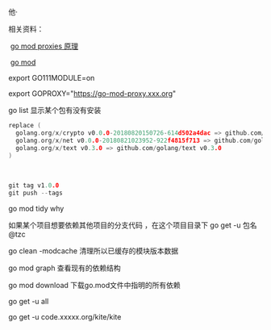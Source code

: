 他·

相关资料：

​	[go mod proxies 原理](https://roberto.selbach.ca/blog/)

​	[go mod](<https://github.com/gomods/athens>)

export GO111MODULE=on

export GOPROXY="https://go-mod-proxy.xxx.org"



go list 显示某个包有没有安装



```go
replace (
  golang.org/x/crypto v0.0.0-20180820150726-614d502a4dac => github.com/golang/crypto v0.0.0-20180820150726-614d502a4dac
  golang.org/x/net v0.0.0-20180821023952-922f4815f713 => github.com/golang/net v0.0.0-20180826012351-8a410e7b638d
  golang.org/x/text v0.3.0 => github.com/golang/text v0.3.0
)
```

​	

```go
git tag v1.0.0
git push --tags
```





go mod tidy why



如果某个项目想要依赖其他项目的分支代码 ，在这个项目目录下 go get -u  包名@tzc



 go clean -modcache 清理所以已缓存的模块版本数据

go mod graph 查看现有的依赖结构

 go mod download 下载go.mod文件中指明的所有依赖



go get -u all



go get -u code.xxxxx.org/kite/kite



